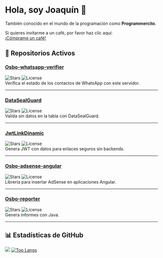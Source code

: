 # Hola, soy Joaquín 👋
También conocido en el mundo de la programación como **Programmercito**.

Si quieres invitarme a un café, por favor haz clic aquí:  
[¡Cómprame un café!](https://www.buymeacoffee.com/programmercito)

## 🚀 Repositorios Activos

### [Osbo-whatsapp-verifier](https://github.com/Programmercito/osbo-whatsapp-verifier)
![Stars](https://img.shields.io/github/stars/Programmercito/osbo-whatsapp-verifier?style=flat-square&logo=appveyor)
![License](https://img.shields.io/github/license/Programmercito/osbo-whatsapp-verifier?style=flat-square&logo=appveyor)  
Verifica el estado de los contactos de WhatsApp con este servidor.

---

### [DataSealGuard](https://github.com/Programmercito/datasealguard-java)
![Stars](https://img.shields.io/github/stars/Programmercito/datasealguard-java?style=flat-square&logo=appveyor)
![License](https://img.shields.io/github/license/Programmercito/datasealguard-java?style=flat-square&logo=appveyor)  
Valida sin datos en la tabla con DataSealGuard.

---

### [JwtLinkDinamic](https://github.com/Programmercito/JwtLinkDinamic)
![Stars](https://img.shields.io/github/stars/Programmercito/JwtLinkDinamic?style=flat-square&logo=appveyor)
![License](https://img.shields.io/github/license/Programmercito/JwtLinkDinamic?style=flat-square&logo=appveyor)  
Genera JWT con datos para enlaces seguros sin backends.

---

### [Osbo-adsense-angular](https://github.com/Programmercito/osbo-adsense-angular)
![Stars](https://img.shields.io/github/stars/Programmercito/osbo-adsense-angular?style=flat-square&logo=appveyor)
![License](https://img.shields.io/github/license/Programmercito/osbo-adsense-angular?style=flat-square&logo=appveyor)  
Librería para insertar AdSense en aplicaciones Angular.

---

### [Osbo-reporter](https://github.com/Programmercito/osbo-reporter)
![Stars](https://img.shields.io/github/stars/Programmercito/osbo-reporter?style=flat-square&logo=appveyor)
![License](https://img.shields.io/github/license/Programmercito/osbo-reporter?style=flat-square&logo=appveyor)  
Genera informes con Java.

---

## 📊 Estadísticas de GitHub
![](https://github-readme-stats.vercel.app/api?username=programmercito&count_private=true&show_icons=true&theme=merko)
[![Top Langs](https://github-readme-stats.vercel.app/api/top-langs/?username=programmercito&layout=compact&theme=merko)]()
